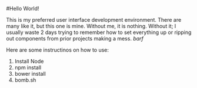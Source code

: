 #Hello World!

This is my preferred user interface development environment. There are many like it, but this one is mine.
Without me, it is nothing. Without it; I usually waste 2 days trying to remember how to set everything up
or ripping out components from prior projects making a mess. *barf* 

Here are some instructinos on how to use:
1. Install Node
2. npm install
3. bower install
4. bomb.sh